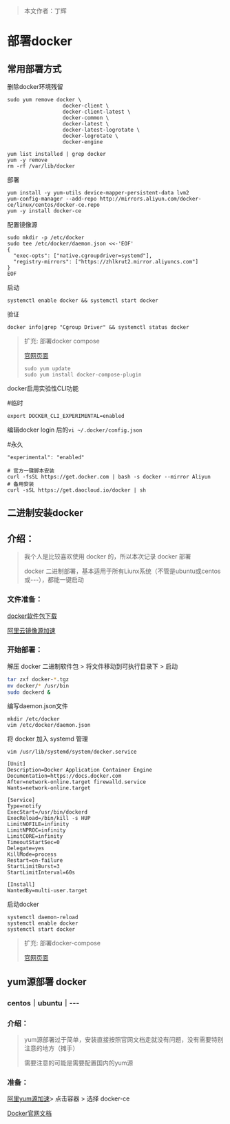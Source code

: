> 本文作者：丁辉

# 部署docker

## 常用部署方式

删除docker环境残留

```
sudo yum remove docker \
                  docker-client \
                  docker-client-latest \
                  docker-common \
                  docker-latest \
                  docker-latest-logrotate \
                  docker-logrotate \
                  docker-engine
```

```
yum list installed | grep docker
yum -y remove
rm -rf /var/lib/docker
```

部署

```
yum install -y yum-utils device-mapper-persistent-data lvm2
yum-config-manager --add-repo http://mirrors.aliyun.com/docker-ce/linux/centos/docker-ce.repo
yum -y install docker-ce
```

配置镜像源

```
sudo mkdir -p /etc/docker
sudo tee /etc/docker/daemon.json <<-'EOF'
{
  "exec-opts": ["native.cgroupdriver=systemd"],
  "registry-mirrors": ["https://zhlkrut2.mirror.aliyuncs.com"]
}
EOF
```

启动

```
systemctl enable docker && systemctl start docker
```

验证

```
docker info|grep "Cgroup Driver" && systemctl status docker
```

> 扩充: 部署docker compose
>
> [官网页面](https://docs.docker.com/compose/install/linux/#install-using-the-repository)
>
> ```
> sudo yum update
> sudo yum install docker-compose-plugin
> ```

docker启用实验性CLI功能

#临时

```
export DOCKER_CLI_EXPERIMENTAL=enabled
```

编辑docker login 后的`vi ~/.docker/config.json`

#永久

```
"experimental": "enabled"
```

```
# 官方一键脚本安装
curl -fsSL https://get.docker.com | bash -s docker --mirror Aliyun
# 备用安装
curl -sSL https://get.daocloud.io/docker | sh
```

## 二进制安装docker

## 介绍：

> 我个人是比较喜欢使用 docker 的，所以本次记录 docker 部署
>
> docker 二进制部署，基本适用于所有Liunx系统（不管是ubuntu或centos或---），都能一键启动

### 文件准备：

[docker软件包下载](https://download.docker.com/linux/static/stable/)

[阿里云镜像源加速](https://cr.console.aliyun.com/cn-hangzhou/instances/mirrors) 

### 开始部署：

解压 docker 二进制软件包  > 将文件移动到可执行目录下 > 启动

```bash
tar zxf docker-*.tgz
mv docker/* /usr/bin
sudo dockerd &
```

编写daemon.json文件

```
mkdir /etc/docker
vim /etc/docker/daemon.json
```

将 docker 加入 systemd 管理

```
vim /usr/lib/systemd/system/docker.service
```

```
[Unit]
Description=Docker Application Container Engine
Documentation=https://docs.docker.com
After=network-online.target firewalld.service
Wants=network-online.target

[Service]
Type=notify
ExecStart=/usr/bin/dockerd
ExecReload=/bin/kill -s HUP 
LimitNOFILE=infinity
LimitNPROC=infinity
LimitCORE=infinity
TimeoutStartSec=0
Delegate=yes
KillMode=process
Restart=on-failure
StartLimitBurst=3
StartLimitInterval=60s

[Install]
WantedBy=multi-user.target
```

启动docker

```
systemctl daemon-reload 
systemctl enable docker
systemctl start docker
```

>  扩充: 部署docker-compose
>
> [官网页面](https://docs.docker.com/compose/install/linux/#install-the-plugin-manually)

## yum源部署 docker

### centos｜ubuntu｜---

### 介绍：

> yum源部署过于简单，安装直接按照官网文档走就没有问题，没有需要特别注意的地方（摊手）
>
> 需要注意的可能是需要配置国内的yum源

### 准备：

[阿里yum源加速](https://developer.aliyun.com/mirror/)> 点击容器 > 选择 docker-ce

[Docker官网文档](https://docs.docker.com/engine/install/)
